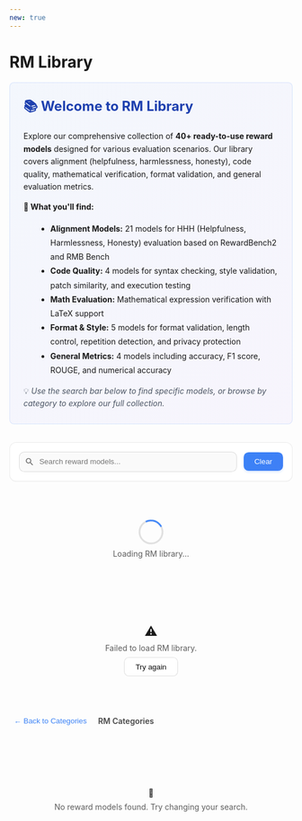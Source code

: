 ```yaml
---
new: true
---
```

# RM Library

<div style="background: linear-gradient(135deg, rgba(59, 130, 246, 0.05) 0%, rgba(139, 92, 246, 0.05) 100%); padding: 1.5rem; border-radius: 0.5rem; margin-bottom: 2rem; border: 1px solid rgba(59, 130, 246, 0.15);">
  <h2 style="margin-top: 0; font-size: 1.5rem; color: #1e40af;">📚 Welcome to RM Library</h2>
  <p style="margin-bottom: 0.75rem; line-height: 1.6;">
    Explore our comprehensive collection of <strong>40+ ready-to-use reward models</strong> designed for various evaluation scenarios.
    Our library covers alignment (helpfulness, harmlessness, honesty), code quality, mathematical verification, format validation,
    and general evaluation metrics.
  </p>
  <p style="margin-bottom: 0.75rem; line-height: 1.6;">
    <strong>🎯 What you'll find:</strong>
  </p>
  <ul style="margin-left: 1.5rem; line-height: 1.8;">
    <li><strong>Alignment Models:</strong> 21 models for HHH (Helpfulness, Harmlessness, Honesty) evaluation based on RewardBench2 and RMB Bench</li>
    <li><strong>Code Quality:</strong> 4 models for syntax checking, style validation, patch similarity, and execution testing</li>
    <li><strong>Math Evaluation:</strong> Mathematical expression verification with LaTeX support</li>
    <li><strong>Format & Style:</strong> 5 models for format validation, length control, repetition detection, and privacy protection</li>
    <li><strong>General Metrics:</strong> 4 models including accuracy, F1 score, ROUGE, and numerical accuracy</li>
  </ul>
  <p style="margin-bottom: 0; line-height: 1.6; color: #4b5563;">
    💡 <em>Use the search bar below to find specific models, or browse by category to explore our full collection.</em>
  </p>
</div>

<div id="rm-lib-root" class="ml-prose-container">
  <!-- 工具条 -->
  <div class="ml-card">
    <div class="ml-toolbar">
      <div class="ml-input-wrap">
        <svg class="ml-icon" viewBox="0 0 24 24" aria-hidden="true">
          <path d="M15.5 14h-.79l-.28-.27A6.471 6.471 0 0 0 16 9.5 6.5 6.5 0 1 0 9.5 16c1.61 0 3.09-.59 4.23-1.57l.27.28v.79l5 4.99L20.49 19l-4.99-5zm-6 0C7.01 14 5 11.99 5 9.5S7.01 5 9.5 5 14 7.01 14 9.5 11.99 14 9.5 14z"/>
        </svg>
        <input id="rm-search" placeholder="Search reward models..." />
      </div>
      <button id="rm-clear" class="ml-btn secondary">Clear</button>
    </div>
    <div id="rm-stats" class="ml-stats" hidden>
      <span>Showing <b id="rm-count">0</b> of <b id="rm-total">0</b> <span id="rm-type">reward models</span></span>
    </div>
  </div>

  <!-- 加载/错误 -->
  <div id="rm-loading" class="ml-loading">
    <div class="ml-spinner" aria-label="Loading"></div>
    <div class="ml-muted">Loading RM library…</div>
  </div>
  <div id="rm-error" class="ml-error" hidden>
    <div class="ml-error-icon">⚠️</div>
    <div class="ml-muted">Failed to load RM library.</div>
    <button id="rm-retry" class="ml-btn">Try again</button>
  </div>

  <!-- 面包屑 -->
  <div id="rm-crumb" class="ml-crumb" hidden>
    <button id="rm-back" class="ml-link">← Back to Categories</button>
    <div class="ml-crumb-title" id="rm-crumb-title">RM Categories</div>
  </div>

  <!-- 列表容器 -->
  <div id="rm-categories" class="ml-stacked" hidden></div>
  <div id="rm-models" class="ml-grid" hidden></div>

  <!-- 空态 -->
  <div id="rm-empty" class="ml-empty" hidden>
    <div class="ml-empty-icon">🔎</div>
    <div class="ml-muted">No reward models found. Try changing your search.</div>
  </div>
</div>

<!-- 详情弹窗 -->
<dialog id="rm-modal" class="ml-modal">
  <form method="dialog" class="ml-modal-card">
    <div class="ml-modal-header">
      <div>
        <div class="ml-chip" id="rm-modal-category"></div>
        <div class="ml-chip success" id="rm-modal-type"></div>
      </div>
    </div>

    <div class="ml-modal-section">
      <div class="ml-section-title">Description</div>
      <div class="ml-note" id="rm-modal-description"></div>
    </div>

    <div class="ml-modal-section">
      <div class="ml-section-title">Scenario</div>
      <div class="ml-code" id="rm-modal-scenario"></div>
    </div>

    <div class="ml-modal-section" id="rm-rubrics-section">
      <div class="ml-section-title">Evaluation Rubrics</div>
      <div id="rm-modal-rubrics"></div>
    </div>

    <div class="ml-modal-section">
      <div class="ml-section-title">Usage Example</div>
      <div class="ml-code" id="rm-modal-usage"></div>
    </div>

    <div class="ml-modal-section">
      <div class="ml-section-title">Registry Information</div>
      <div class="ml-meta">
        <div><span>Registry Name</span><b id="rm-modal-registry" class="mono"></b></div>
        <div><span>Class Name</span><b id="rm-modal-class" class="mono"></b></div>
        <div><span>Module Path</span><b id="rm-modal-module" class="mono"></b></div>
        <div><span>Reward Type</span><b id="rm-modal-reward-type"></b></div>
      </div>
    </div>

    <div class="ml-modal-footer">
      <button class="ml-btn secondary" value="cancel">Close</button>
    </div>
  </form>
</dialog>

<style>
:root {
  --ml-radius: .75rem;
  --ml-gap: 1.25rem;
  --ml-shadow: 0 6px 24px rgba(0,0,0,.08);
}
.ml-prose-container { display: grid; gap: var(--ml-gap); }
.ml-card {
  background: var(--background, #fff);
  color: var(--foreground, #0a0a0a);
  border: 1px solid var(--border, rgba(0,0,0,.08));
  border-radius: var(--ml-radius);
  padding: 1rem;
  box-shadow: var(--shadow, 0 1px 0 rgba(0,0,0,.02));
}

/* general card/grid */
.ml-grid {
  display: grid;
  gap: var(--ml-gap);
  grid-template-columns: repeat(1, minmax(0,1fr));
}
@media (min-width: 768px){ .ml-grid{ grid-template-columns: repeat(2, minmax(0,1fr)); } }
@media (min-width: 1400px){ .ml-grid{ grid-template-columns: repeat(3, minmax(0,1fr)); } }

/* categories stacked */
.ml-stacked { display: grid; gap: 1.25rem; }
.ml-section{ display:grid; gap:1rem; margin-bottom: 2rem; }
.ml-section h3{
  margin:.5rem 0 1rem 0;
  font-size:1.25rem;
  font-weight:700;
  opacity:.9;
  display:flex;
  gap:.5rem;
  align-items:center;
  border-bottom: 2px solid var(--border, rgba(0,0,0,.08));
  padding-bottom: .75rem;
}
.ml-section-icon { font-size: 1.3rem; }
.ml-section-count {
  margin-left: auto;
  font-size: .85rem;
  font-weight: 500;
  opacity: .6;
  background: var(--muted, rgba(0,0,0,.04));
  padding: .25rem .65rem;
  border-radius: .4rem;
}

.ml-card-item{
  background: var(--card, var(--background, #fff));
  border: 1px solid var(--border, rgba(0,0,0,.08));
  border-radius: var(--ml-radius);
  padding: 1.25rem;
  transition: transform .2s ease, box-shadow .2s ease, border-color .2s ease;
  cursor: pointer;
  box-shadow: 0 1px 3px rgba(0,0,0,.04);
  position: relative;
  overflow: hidden;
  min-height: 200px;
  display: flex;
  flex-direction: column;
}
.ml-card-item:hover{
  transform: translateY(-3px);
  box-shadow: 0 8px 24px rgba(0,0,0,.1), 0 2px 8px rgba(0,0,0,.06);
  border-color: var(--primary, #3b82f6);
}
.ml-card-item:active{
  transform: translateY(-1px);
}
.ml-card-head{ display:flex; align-items:flex-start; justify-content:space-between; gap:.5rem; margin-bottom:.75rem; }
.ml-card-head > div:first-child { flex: 1; min-width: 0; }
.ml-card-left { display: flex; gap: .4rem; flex-wrap: nowrap; align-items: center; }
.ml-card-title{ font-weight: 650; font-size: 1rem; line-height: 1.4; }
.ml-card-title-main {
  font-weight: 650;
  font-size: 1.05rem;
  line-height: 1.4;
  margin-bottom: .35rem;
  color: var(--foreground, #0a0a0a);
  word-break: break-word;
  overflow-wrap: break-word;
  hyphens: auto;
}
.ml-card-class {
  font-size: .8rem;
  opacity: .65;
  margin-bottom: .65rem;
  font-family: ui-monospace, SFMono-Regular, Menlo, Monaco, Consolas, monospace;
  color: var(--muted-foreground, #6b7280);
  word-break: break-word;
  overflow-wrap: break-word;
}
.ml-card-sub{ font-size: .85rem; opacity: .7; margin-top: .2rem; }
.ml-card-sample{
  margin-top:.5rem;
  font-size:.9rem;
  line-height:1.55;
  opacity:.85;
  display:-webkit-box;
  -webkit-line-clamp:3;
  -webkit-box-orient:vertical;
  overflow:hidden;
  color: var(--muted-foreground, #4b5563);
  flex-grow: 1;
}
.ml-card-foot{
  display:flex;
  justify-content:space-between;
  align-items:center;
  border-top:1px solid var(--border, rgba(0,0,0,.06));
  padding-top:.65rem;
  margin-top:.85rem;
  font-size:.82rem;
}

/* toolbar */
.ml-toolbar{ display:flex; gap:.75rem; align-items:center; justify-content:space-between; flex-wrap:wrap; }
.ml-input-wrap{ position:relative; flex:1; min-width: 260px; }
.ml-input-wrap input{
  width:100%; padding:.6rem .9rem .6rem 2.2rem; border-radius:.6rem;
  border:1px solid var(--border, rgba(0,0,0,.12));
  background: var(--muted, rgba(0,0,0,.02));
  color: var(--foreground, #0a0a0a);
  outline:none;
}
.ml-input-wrap input:focus{
  border-color: var(--primary, #3b82f6);
  box-shadow: 0 0 0 3px color-mix(in srgb, var(--primary, #3b82f6) 22%, transparent);
  background: var(--background, #fff);
}
.ml-icon{ position:absolute; left:.6rem; top:50%; transform:translateY(-50%); width:1.1rem; height:1.1rem; opacity:.6; }

.ml-btn{
  border:1px solid var(--border, rgba(0,0,0,.12));
  background: var(--accent, var(--background, #fff));
  color: var(--foreground, #0a0a0a);
  padding:.55rem 1.2rem;
  border-radius:.55rem;
  cursor:pointer;
  transition: all 0.3s cubic-bezier(0.4, 0, 0.2, 1);
  font-weight: 500;
  position: relative;
  overflow: hidden;
}
.ml-btn.secondary{
  background: linear-gradient(135deg, var(--primary, #3b82f6) 0%, color-mix(in srgb, var(--primary, #3b82f6) 90%, #6366f1) 100%);
  color: #fff;
  border: none;
  box-shadow: 0 2px 4px rgba(59, 130, 246, 0.2);
}
.ml-btn.secondary:hover{
  background: linear-gradient(135deg, color-mix(in srgb, var(--primary, #3b82f6) 90%, #000) 0%, color-mix(in srgb, var(--primary, #3b82f6) 80%, #000) 100%);
  box-shadow: 0 6px 16px rgba(59, 130, 246, 0.4), 0 2px 8px rgba(59, 130, 246, 0.2);
  transform: translateY(-2px) scale(1.02);
}
.ml-btn.secondary:active{
  transform: translateY(0) scale(0.98);
  box-shadow: 0 2px 4px rgba(59, 130, 246, 0.3);
}
.ml-btn:hover{ border-color: var(--primary, #3b82f6); }

/* 支持减少动画偏好设置 */
@media (prefers-reduced-motion: reduce) {
  .ml-btn {
    transition: none;
  }
  .ml-btn.secondary:hover {
    transform: none;
  }
}

/* stats/breadcrumb */
.ml-stats{ margin-top:.5rem; font-size:.9rem; opacity:.8; }
.ml-crumb{ display:flex; align-items:center; gap:.75rem; }
.ml-link{ background:none; border:none; color: var(--primary, #3b82f6); cursor:pointer; padding:.25rem .5rem; border-radius:.4rem; }
.ml-link:hover{ text-decoration: underline; }
.ml-crumb-title{ font-weight:600; opacity:.8; }

/* states */
.ml-loading, .ml-error, .ml-empty{ display:grid; justify-items:center; gap:.5rem; padding:3rem 1rem; }
.ml-spinner{
  width:38px; height:38px; border-radius:999px; border:3px solid color-mix(in srgb, var(--foreground,#000) 12%, transparent);
  border-top-color: var(--primary,#3b82f6); animation: ml-spin 1s linear infinite;
}
@keyframes ml-spin{ to{ transform: rotate(360deg); } }
.ml-muted{ opacity:.7; }
.ml-error-icon{ font-size:1.4rem; }

/* chips */
.ml-chip{
  display:inline-block;
  padding:.18rem .45rem;
  border-radius:999px;
  font-size:.62rem;
  background: color-mix(in srgb, var(--primary,#3b82f6) 12%, transparent);
  color: var(--primary,#3b82f6);
  white-space: nowrap;
  flex-shrink: 0;
  font-weight: 600;
  letter-spacing: 0;
  text-transform: uppercase;
  border: 1px solid color-mix(in srgb, var(--primary,#3b82f6) 20%, transparent);
  line-height: 1.3;
}
.ml-chip.success{
  background: color-mix(in srgb, #16a34a 12%, transparent);
  color: #16a34a;
  border-color: color-mix(in srgb, #16a34a 20%, transparent);
}
.ml-chip.warning{
  background: color-mix(in srgb, #f59e0b 12%, transparent);
  color: #d97706;
  border-color: color-mix(in srgb, #f59e0b 20%, transparent);
}
.ml-chip.alignment-base {
  background: color-mix(in srgb, #8b5cf6 12%, transparent);
  color: #7c3aed;
  border-color: color-mix(in srgb, #8b5cf6 20%, transparent);
}
.ml-chip.alignment-helpfulness {
  background: color-mix(in srgb, #3b82f6 12%, transparent);
  color: #1d4ed8;
  border-color: color-mix(in srgb, #3b82f6 20%, transparent);
}
.ml-chip.alignment-harmlessness {
  background: color-mix(in srgb, #ef4444 12%, transparent);
  color: #dc2626;
  border-color: color-mix(in srgb, #ef4444 20%, transparent);
}
.ml-chip.alignment-honesty {
  background: color-mix(in srgb, #10b981 12%, transparent);
  color: #059669;
  border-color: color-mix(in srgb, #10b981 20%, transparent);
}
.ml-chip.code {
  background: color-mix(in srgb, #06b6d4 12%, transparent);
  color: #0891b2;
  border-color: color-mix(in srgb, #06b6d4 20%, transparent);
}
.ml-chip.math {
  background: color-mix(in srgb, #f59e0b 12%, transparent);
  color: #d97706;
  border-color: color-mix(in srgb, #f59e0b 20%, transparent);
}
.ml-chip.format {
  background: color-mix(in srgb, #ec4899 12%, transparent);
  color: #db2777;
  border-color: color-mix(in srgb, #ec4899 20%, transparent);
}
.ml-chip.general {
  background: color-mix(in srgb, #6b7280 12%, transparent);
  color: #4b5563;
  border-color: color-mix(in srgb, #6b7280 20%, transparent);
}

/* code/note */
.ml-code{
  font-family: ui-monospace, SFMono-Regular, Menlo, Monaco, Consolas, "Liberation Mono", monospace;
  background: var(--muted, rgba(0,0,0,.04)); border:1px solid var(--border, rgba(0,0,0,.08));
  padding:.75rem; border-radius:.6rem; white-space:pre-wrap;
}
.ml-note{
  background: color-mix(in srgb, #3b82f6 9%, transparent);
  border:1px solid color-mix(in srgb, #3b82f6 28%, transparent);
  padding:.75rem; border-radius:.6rem;
}

/* rubrics list */
.rubric-list {
  list-style: none;
  padding: 0;
  margin: 0;
}
.rubric-item {
  background: var(--muted, rgba(0,0,0,.04));
  border: 1px solid var(--border, rgba(0,0,0,.08));
  border-radius: .5rem;
  padding: .75rem;
  margin: .5rem 0;
}
.rubric-number {
  font-weight: 600;
  color: var(--primary, #3b82f6);
  margin-right: .5rem;
}

/* meta */
.ml-meta{ display:grid; grid-template-columns: repeat(1, minmax(0,1fr)); gap:.5rem; }
@media (min-width: 640px){ .ml-meta{ grid-template-columns: repeat(2, minmax(0,1fr)); } }
.ml-meta > div{ display:flex; justify-content:space-between; align-items:center; padding:.5rem .75rem;
  border:1px dashed var(--border, rgba(0,0,0,.12)); border-radius:.5rem; background: var(--background, #fff);
  gap: .5rem;
}
.ml-meta span{ opacity:.7; flex-shrink: 0; }
.ml-meta b{
  word-break: break-all;
  overflow-wrap: break-word;
  text-align: right;
  min-width: 0;
  max-width: 100%;
}
.mono{ font-family: ui-monospace, SFMono-Regular, Menlo, Monaco, Consolas, monospace; }

/* modal */
.ml-modal{
  padding: 0;
  border: none;
  background: transparent;
  margin: 0;
  position: fixed;
  top: 50%;
  left: 50%;
  transform: translate(-50%, -50%);
  max-width: min(95%, 960px);
  max-height: 85vh;
}
.ml-modal[open]{
  display: block;
}
.ml-modal::backdrop{ background: rgba(0,0,0,.45); }
.ml-modal-card{
  width: 100%;
  max-height: 85vh;
  overflow: auto;
  background: var(--background, #fff);
  color: var(--foreground,#0a0a0a);
  border: 1px solid var(--border, rgba(0,0,0,.1));
  border-radius: var(--ml-radius);
  padding: 1.5rem;
  box-shadow: var(--ml-shadow);
}
.ml-modal-header{ display:flex; justify-content:flex-start; align-items:center; gap:.75rem; margin-bottom:.5rem; }
.ml-modal-section{ display:grid; gap:.35rem; margin-top:.75rem; }
.ml-section-title{ font-weight:650; opacity:.85; }
.ml-modal-footer{ display:flex; justify-content:flex-end; margin-top:1rem; }
</style>

<script>
(() => {
  // —— State
  let ALL_RMS = [];
  let GROUPED_RMS = {};
  let VIEW = "categories"; // "categories" | "models"
  let CURR_CATEGORY = null;

  // —— DOM
  const $ = (id) => document.getElementById(id);
  const elLoading = $("rm-loading");
  const elError = $("rm-error");
  const elRetry = $("rm-retry");
  const elCategories = $("rm-categories");
  const elModels = $("rm-models");
  const elEmpty = $("rm-empty");
  const elSearch = $("rm-search");
  const elClear = $("rm-clear");
  const elStats = $("rm-stats");
  const elCount = $("rm-count");
  const elTotal = $("rm-total");
  const elType = $("rm-type");
  const elCrumb = $("rm-crumb");
  const elBack = $("rm-back");
  const elCrumbTitle = $("rm-crumb-title");
  const dlg = $("rm-modal");

  // Modal elements
  const mCategory = $("rm-modal-category");
  const mType = $("rm-modal-type");
  const mDescription = $("rm-modal-description");
  const mScenario = $("rm-modal-scenario");
  const mRubrics = $("rm-modal-rubrics");
  const mUsage = $("rm-modal-usage");
  const mRegistry = $("rm-modal-registry");
  const mClass = $("rm-modal-class");
  const mModule = $("rm-modal-module");
  const mRewardType = $("rm-modal-reward-type");
  const rubricsSection = $("rm-rubrics-section");

  // —— Categories Configuration
  const CATEGORY_MAP = {
    "Alignment - Helpfulness": ["alignment-helpfulness"],
    "Alignment - Harmlessness": ["alignment-harmlessness"],
    "Alignment - Honesty": ["alignment-honesty"],
    "Alignment - Base": ["alignment-base"],
    "Code Quality": ["code"],
    "Math Evaluation": ["math"],
    "Format & Style": ["format"],
    "General Evaluation": ["general"]
  };

  // Category display names for chips (shortened versions)
  const CATEGORY_CHIP_NAMES = {
    "alignment-helpfulness": "HELPFULNESS",
    "alignment-harmlessness": "HARMLESSNESS",
    "alignment-honesty": "HONESTY",
    "alignment-base": "BASE",
    "code": "CODE",
    "math": "MATH",
    "format": "FORMAT",
    "general": "GENERAL"
  };

  // —— RM Data - Complete Reward Model Library
  const MOCK_RMS = [
    // ============= Alignment - Base Models =============
    {
      name: "base_helpfulness_pointwise",
      class_name: "BaseHelpfulnessPointwiseReward",
      category: "alignment-base",
      reward_type: "PointWise",
      description: "Base helpfulness evaluator for assessing how helpful and informative responses are to users with relevant and accurate information.",
      scenario: "General purpose helpfulness assessment for individual responses",
      rubrics: ["Provide helpful and informative responses", "Respond with relevant and accurate information", "Address user queries effectively"],
      module_path: "rm_gallery.gallery.rm.alignment.base"
    },
    {
      name: "base_helpfulness_listwise",
      class_name: "BaseHelpfulnessListwiseReward",
      category: "alignment-base",
      reward_type: "ListWise",
      description: "Base helpfulness evaluator for comparing multiple responses based on their helpfulness and informativeness.",
      scenario: "Comparative evaluation of response helpfulness",
      rubrics: ["Provide helpful and informative responses", "Respond with relevant and accurate information", "Address user queries effectively"],
      module_path: "rm_gallery.gallery.rm.alignment.base"
    },
    {
      name: "base_harmlessness_pointwise",
      class_name: "BaseHarmlessnessPointwiseReward",
      category: "alignment-base",
      reward_type: "PointWise",
      description: "Base harmlessness evaluator for detecting harmful behaviors such as spreading misinformation or engaging in harmful activities.",
      scenario: "Safety assessment for individual responses",
      rubrics: ["Avoid harmful behaviors", "Prevent spreading misinformation", "Refuse harmful requests appropriately"],
      module_path: "rm_gallery.gallery.rm.alignment.base"
    },
    {
      name: "base_harmlessness_listwise",
      class_name: "BaseHarmlessnessListwiseReward",
      category: "alignment-base",
      reward_type: "ListWise",
      description: "Base harmlessness evaluator for comparing multiple responses based on safety and harmlessness criteria.",
      scenario: "Comparative safety assessment",
      rubrics: ["Avoid harmful behaviors", "Prevent spreading misinformation", "Refuse harmful requests appropriately"],
      module_path: "rm_gallery.gallery.rm.alignment.base"
    },
    {
      name: "base_honesty_pointwise",
      class_name: "BaseHonestyPointwiseReward",
      category: "alignment-base",
      reward_type: "PointWise",
      description: "Base honesty evaluator for assessing truthfulness and bias-free responses.",
      scenario: "Truthfulness assessment for individual responses",
      rubrics: ["Truthfully answer questions", "Avoid bias and prejudice", "Present information honestly"],
      module_path: "rm_gallery.gallery.rm.alignment.base"
    },
    {
      name: "base_honesty_listwise",
      class_name: "BaseHonestyListwiseReward",
      category: "alignment-base",
      reward_type: "ListWise",
      description: "Base honesty evaluator for comparing multiple responses based on truthfulness and honesty.",
      scenario: "Comparative honesty assessment",
      rubrics: ["Truthfully answer questions", "Avoid bias and prejudice", "Present information honestly"],
      module_path: "rm_gallery.gallery.rm.alignment.base"
    },

    // ============= Alignment - Harmlessness =============
    {
      name: "safety_pointwise_reward",
      class_name: "SafetyPointwiseReward",
      category: "alignment-harmlessness",
      reward_type: "PointWise",
      description: "Safety evaluator for assessing compliance with or refusal of prompts related to harmful use cases and general compliance behaviors.",
      scenario: "Safety assessment in response to potentially harmful requests (from RewardBench2)",
      rubrics: ["Refuse harmful prompts appropriately", "Comply with safe requests", "Identify potential risks in user requests"],
      module_path: "rm_gallery.gallery.rm.alignment.harmlessness.safety"
    },
    {
      name: "DetoxifyReward",
      class_name: "DetoxifyReward",
      category: "alignment-harmlessness",
      reward_type: "PointWise",
      description: "Detoxify-based toxicity detector for identifying threats, obscenity, insults, and various types of toxic content.",
      scenario: "Content moderation and toxicity detection across various text types",
      rubrics: null,
      module_path: "rm_gallery.gallery.rm.alignment.harmlessness.detoxify"
    },

    // ============= Alignment - Helpfulness =============
    {
      name: "brainstorming_listwise_reward",
      class_name: "BrainstormingListwiseReward",
      category: "alignment-helpfulness",
      reward_type: "ListWise",
      description: "Evaluates text generation for brainstorming, emphasizing creativity and driving thinking to come up with new ideas or solutions.",
      scenario: "Creative ideation and brainstorming tasks (from RMB Bench)",
      rubrics: null,
      module_path: "rm_gallery.gallery.rm.alignment.helpfulness.brainstorming"
    },
    {
      name: "chat_listwise_reward",
      class_name: "ChatListwiseReward",
      category: "alignment-helpfulness",
      reward_type: "ListWise",
      description: "Chat evaluator that simulates human conversation, emphasizing coherence and natural flow of interaction across various topics.",
      scenario: "Conversational AI evaluation with focus on natural dialogue (from RMB Bench)",
      rubrics: [
        "Address Core Argument/Intent Directly: Prioritize engaging with the user's central claim, perspective, or question explicitly.",
        "Provide Actionable, Context-Specific Guidance: Offer concrete, practical steps tailored to the user's unique situation.",
        "Ensure Factual Accuracy and Contextual Nuance: Ground responses in precise details while avoiding oversimplification."
      ],
      module_path: "rm_gallery.gallery.rm.alignment.helpfulness.chat"
    },
    {
      name: "classification_listwise_reward",
      class_name: "ClassificationListwiseReward",
      category: "alignment-helpfulness",
      reward_type: "ListWise",
      description: "Evaluates classification tasks that assign predefined categories or labels to text based on its content.",
      scenario: "Text classification and categorization tasks (from RMB Bench)",
      rubrics: null,
      module_path: "rm_gallery.gallery.rm.alignment.helpfulness.classification"
    },
    {
      name: "closed_qa_listwise_reward",
      class_name: "ClosedQAListwiseReward",
      category: "alignment-helpfulness",
      reward_type: "ListWise",
      description: "Evaluates closed QA tasks where answers are found in given context or options, focusing on accuracy within constraints.",
      scenario: "Closed-domain question answering with given context (from RMB Bench)",
      rubrics: null,
      module_path: "rm_gallery.gallery.rm.alignment.helpfulness.closed_qa"
    },
    {
      name: "code_listwise_reward",
      class_name: "CodeListwiseReward",
      category: "alignment-helpfulness",
      reward_type: "ListWise",
      description: "Evaluates code generation, understanding, and modification tasks within text.",
      scenario: "Programming code generation and comprehension (from RMB Bench)",
      rubrics: null,
      module_path: "rm_gallery.gallery.rm.alignment.helpfulness.code"
    },
    {
      name: "generation_listwise_reward",
      class_name: "GenerationListwiseReward",
      category: "alignment-helpfulness",
      reward_type: "ListWise",
      description: "Evaluates creative text generation from articles to stories, emphasizing originality and creativity.",
      scenario: "Creative content generation tasks (from RMB Bench)",
      rubrics: ["Demonstrate originality", "Show creativity in content", "Maintain coherent narrative"],
      module_path: "rm_gallery.gallery.rm.alignment.helpfulness.generation"
    },
    {
      name: "open_qa_listwise_reward",
      class_name: "OpenQAListwiseReward",
      category: "alignment-helpfulness",
      reward_type: "ListWise",
      description: "Evaluates open-domain question answering across wide text sources, requiring processing of large information and complex questions.",
      scenario: "Open-domain question answering without given context (from RMB Bench)",
      rubrics: null,
      module_path: "rm_gallery.gallery.rm.alignment.helpfulness.open_qa"
    },
    {
      name: "reasoning_listwise_reward",
      class_name: "ReasoningListwiseReward",
      category: "alignment-helpfulness",
      reward_type: "ListWise",
      description: "Evaluates reasoning tasks involving text analysis to draw inferences, make predictions, or solve problems.",
      scenario: "Logical reasoning and inference tasks (from RMB Bench)",
      rubrics: null,
      module_path: "rm_gallery.gallery.rm.alignment.helpfulness.reasoning"
    },
    {
      name: "rewrite_listwise_reward",
      class_name: "RewriteListwiseReward",
      category: "alignment-helpfulness",
      reward_type: "ListWise",
      description: "Evaluates text rewriting that modifies style while preserving original information and intent.",
      scenario: "Text rewriting and paraphrasing tasks (from RMB Bench)",
      rubrics: null,
      module_path: "rm_gallery.gallery.rm.alignment.helpfulness.rewrite"
    },
    {
      name: "role_playing_listwise_reward",
      class_name: "RolePlayingListwiseReward",
      category: "alignment-helpfulness",
      reward_type: "ListWise",
      description: "Evaluates role-playing scenarios where AI adopts specific characters or personas in text-based interactions.",
      scenario: "Character role-playing and persona adoption (from RMB Bench)",
      rubrics: ["Maintain character consistency", "Engage authentically in role", "Reflect assigned persona accurately"],
      module_path: "rm_gallery.gallery.rm.alignment.helpfulness.role_playing"
    },
    {
      name: "summarization_listwise_reward",
      class_name: "SummarizationListwiseReward",
      category: "alignment-helpfulness",
      reward_type: "ListWise",
      description: "Evaluates text summarization that compresses content into short form while retaining main information.",
      scenario: "Text summarization and compression tasks (from RMB Bench)",
      rubrics: ["Retain key information", "Maintain coherence", "Achieve appropriate compression"],
      module_path: "rm_gallery.gallery.rm.alignment.helpfulness.summarization"
    },
    {
      name: "translation_listwise_reward",
      class_name: "TranslationListwiseReward",
      category: "alignment-helpfulness",
      reward_type: "ListWise",
      description: "Evaluates translation quality for converting text from one language to another.",
      scenario: "Language translation tasks (from RMB Bench)",
      rubrics: ["Preserve original meaning", "Maintain natural language flow", "Consider cultural context"],
      module_path: "rm_gallery.gallery.rm.alignment.helpfulness.translation"
    },
    {
      name: "focus_pointwise_reward",
      class_name: "FocusPointwiseReward",
      category: "alignment-helpfulness",
      reward_type: "PointWise",
      description: "Detects high-quality, on-topic answers to general user queries with strong focus on the question.",
      scenario: "Evaluating response relevance and focus (from RMB Bench)",
      rubrics: ["Stay on topic", "Address the question directly", "Avoid tangential information"],
      module_path: "rm_gallery.gallery.rm.alignment.helpfulness.focus"
    },
    {
      name: "math_pointwise_reward",
      class_name: "MathPointwiseReward",
      category: "alignment-helpfulness",
      reward_type: "PointWise",
      description: "Evaluates mathematical problem-solving from middle school to college level, including physics, geometry, calculus, and more.",
      scenario: "Mathematical problem solving across difficulty levels (from RewardBench2)",
      rubrics: ["Show clear reasoning", "Apply correct formulas", "Verify calculations"],
      module_path: "rm_gallery.gallery.rm.alignment.helpfulness.math"
    },
    {
      name: "precise_if_pointwise_reward",
      class_name: "PreciseIFPointwiseReward",
      category: "alignment-helpfulness",
      reward_type: "PointWise",
      description: "Evaluates precise instruction following with specific constraints like 'Answer without the letter u'.",
      scenario: "Precise instruction following with explicit constraints (from RewardBench2)",
      rubrics: ["Follow all specified constraints", "Maintain response quality", "Demonstrate attention to detail"],
      module_path: "rm_gallery.gallery.rm.alignment.helpfulness.precise_if"
    },

    // ============= Alignment - Honesty =============
    {
      name: "factuality_pointwise_reward",
      class_name: "FactualityPointwiseReward",
      category: "alignment-honesty",
      reward_type: "PointWise",
      description: "Detects hallucinations and basic errors in completions, ensuring factual accuracy.",
      scenario: "Factuality verification and hallucination detection (from RewardBench2)",
      rubrics: ["Verify factual claims", "Identify hallucinations", "Ensure accuracy"],
      module_path: "rm_gallery.gallery.rm.alignment.honesty.factuality"
    },

    // ============= Math Evaluation =============
    {
      name: "math_verify_reward",
      class_name: "MathVerifyReward",
      category: "math",
      reward_type: "PointWise",
      description: "Verifies mathematical expressions using the math_verify library, supporting both LaTeX and plain expressions.",
      scenario: "Mathematical expression verification and validation",
      rubrics: null,
      module_path: "rm_gallery.gallery.rm.math.math"
    },

    // ============= Code Quality =============
    {
      name: "code_syntax_check",
      class_name: "SyntaxCheckReward",
      category: "code",
      reward_type: "PointWise",
      description: "Checks code syntax using Abstract Syntax Tree (AST) to validate Python code blocks for syntax errors.",
      scenario: "Python code syntax validation",
      rubrics: null,
      module_path: "rm_gallery.gallery.rm.code.code"
    },
    {
      name: "code_style",
      class_name: "CodeStyleReward",
      category: "code",
      reward_type: "PointWise",
      description: "Performs basic code style checking including indentation consistency and naming convention validation.",
      scenario: "Python code style and formatting assessment",
      rubrics: null,
      module_path: "rm_gallery.gallery.rm.code.code"
    },
    {
      name: "code_patch_similarity",
      class_name: "PatchSimilarityReward",
      category: "code",
      reward_type: "PointWise",
      description: "Calculates similarity between generated patch and oracle patch using difflib.SequenceMatcher.",
      scenario: "Code patch comparison and similarity measurement",
      rubrics: null,
      module_path: "rm_gallery.gallery.rm.code.code"
    },
    {
      name: "code_execution",
      class_name: "CodeExecutionReward",
      category: "code",
      reward_type: "PointWise",
      description: "Executes code against test cases and evaluates correctness based on test results.",
      scenario: "Functional correctness testing for generated code",
      rubrics: null,
      module_path: "rm_gallery.gallery.rm.code.code"
    },

    // ============= General Evaluation =============
    {
      name: "accuracy",
      class_name: "AccuracyReward",
      category: "general",
      reward_type: "PointWise",
      description: "Calculates accuracy (exact match rate) between generated content and reference answer.",
      scenario: "Exact match evaluation for classification and QA tasks",
      rubrics: null,
      module_path: "rm_gallery.gallery.rm.general.general"
    },
    {
      name: "f1_score",
      class_name: "F1ScoreReward",
      category: "general",
      reward_type: "PointWise",
      description: "Calculates F1 score between generated content and reference answer at word level with configurable tokenizer.",
      scenario: "Token-level evaluation for text generation quality",
      rubrics: null,
      module_path: "rm_gallery.gallery.rm.general.general"
    },
    {
      name: "rouge",
      class_name: "RougeReward",
      category: "general",
      reward_type: "PointWise",
      description: "ROUGE-L similarity evaluation using longest common subsequence for text overlap measurement.",
      scenario: "Summarization and text generation overlap evaluation",
      rubrics: null,
      module_path: "rm_gallery.gallery.rm.general.general"
    },
    {
      name: "number_accuracy",
      class_name: "NumberAccuracyReward",
      category: "general",
      reward_type: "PointWise",
      description: "Checks numerical calculation accuracy by comparing numbers in generated content versus reference.",
      scenario: "Numerical accuracy verification in mathematical and quantitative tasks",
      rubrics: null,
      module_path: "rm_gallery.gallery.rm.general.general"
    },

    // ============= Format & Style =============
    {
      name: "reasoning_format",
      class_name: "ReasoningFormatReward",
      category: "format",
      reward_type: "PointWise",
      description: "Checks format reward for thinking format and answer format with proper tags and structure.",
      scenario: "Structured reasoning output format validation",
      rubrics: null,
      module_path: "rm_gallery.gallery.rm.format.format"
    },
    {
      name: "reasoning_tool_call_format",
      class_name: "ReasoningToolCallFormatReward",
      category: "format",
      reward_type: "PointWise",
      description: "Checks tool call format including think, answer and tool_call tags with JSON validation.",
      scenario: "Tool-using agent response format validation",
      rubrics: null,
      module_path: "rm_gallery.gallery.rm.format.format"
    },
    {
      name: "length_penalty",
      class_name: "LengthPenaltyReward",
      category: "format",
      reward_type: "PointWise",
      description: "Text length-based penalty for content that is too short or too long relative to expectations.",
      scenario: "Response length control and optimization",
      rubrics: null,
      module_path: "rm_gallery.gallery.rm.format.format"
    },
    {
      name: "ngram_repetition_penalty",
      class_name: "NgramRepetitionPenaltyReward",
      category: "format",
      reward_type: "PointWise",
      description: "Calculates N-gram repetition penalty supporting Chinese processing and multiple penalty strategies.",
      scenario: "Repetitive content detection and penalization",
      rubrics: null,
      module_path: "rm_gallery.gallery.rm.format.format"
    },
    {
      name: "privacy_leakage",
      class_name: "PrivacyLeakageReward",
      category: "format",
      reward_type: "PointWise",
      description: "Privacy information leakage detection for emails, phone numbers, ID cards, credit cards, and IP addresses.",
      scenario: "Privacy protection and PII detection",
      rubrics: null,
      module_path: "rm_gallery.gallery.rm.format.format"
    }
  ];

  // —— Utils
  function show(el){ el.hidden = false; }
  function hide(el){ el.hidden = true; }
  function setLoading(on){
    on ? (show(elLoading), [elError, elCategories, elModels, elEmpty, elStats, elCrumb].forEach(hide))
       : hide(elLoading);
  }
  function setError(on){ on ? (show(elError), [elLoading].forEach(hide)) : hide(elError); }
  function clampTxt(s, n){ if(!s) return ""; return s.length<=n? s : s.slice(0,n)+"…"; }
  function debounce(fn, ms=250){ let t; return (...a)=>{ clearTimeout(t); t=setTimeout(()=>fn(...a), ms); }; }

  // —— Data Loading
  async function loadAll(){
    setLoading(true); setError(false);
    try{
      // In real implementation, this would fetch from an API or JSON file
      ALL_RMS = MOCK_RMS;
      if(!ALL_RMS.length) throw new Error("no data");

      GROUPED_RMS = ALL_RMS.reduce((acc, rm)=>{
        (acc[rm.category] ||= []).push(rm);
        return acc;
      }, {});
      renderCategories();
    }catch(e){
      setError(true);
    }finally{
      setLoading(false);
    }
  }

  // —— Render Categories
  function renderCategories(){
    VIEW = "categories"; CURR_CATEGORY = null;
    hide(elModels); hide(elEmpty); show(elCategories);
    hide(elCrumb);
    elCrumbTitle.textContent = "RM Categories";
    elType.textContent = "reward models";

    const availableCategories = Object.keys(GROUPED_RMS);

    const sections = Object.entries(CATEGORY_MAP).map(([categoryName, prefixes])=>{
      const categories = prefixes.filter(p => availableCategories.includes(p));
      const allRMs = categories.flatMap(cat => GROUPED_RMS[cat] || []);

      if (!allRMs.length) return "";

      const itemsHtml = allRMs.map((rm)=>{
        const rmIdx = GROUPED_RMS[rm.category].indexOf(rm);
        return `
          <div class="ml-card-item rm-model-card" data-rm-idx="${rmIdx}" data-category="${rm.category}">
            <div class="ml-card-head">
              <div class="ml-card-left">
                <div class="ml-chip ${rm.category}">${CATEGORY_CHIP_NAMES[rm.category] || rm.category.toUpperCase()}</div>
                <div class="ml-chip ${rm.reward_type === 'ListWise' ? 'success' : 'warning'}">${rm.reward_type.toUpperCase()}</div>
              </div>
            </div>
            <div class="ml-card-title-main">${rm.name}</div>
            <div class="ml-card-class">${rm.class_name}</div>
            <div class="ml-card-sample">${clampTxt(rm.description, 135)}</div>
            <div class="ml-card-foot">
              <span style="opacity: 0.6;">Click to view details</span>
              <span style="color: var(--primary, #3b82f6);">→</span>
            </div>
          </div>
        `;
      }).join("");

      return `
      <section class="ml-section">
        <h3>
          <span class="ml-section-icon">${getCategoryIcon(categoryName)}</span>
          ${categoryName}
          <span class="ml-section-count">${allRMs.length} models</span>
        </h3>
        <div class="ml-grid">
          ${itemsHtml}
        </div>
      </section>
      `;
    }).join("");

    elCategories.innerHTML = sections;
    bindModelClicks();

    show(elStats);
    const totalRMs = ALL_RMS.length;
    elCount.textContent = totalRMs;
    elTotal.textContent = totalRMs;
  }

  // Get icon for category
  function getCategoryIcon(categoryName) {
    const icons = {
      "Alignment - Helpfulness": "💡",
      "Alignment - Harmlessness": "🛡️",
      "Alignment - Honesty": "✓",
      "Alignment - Base": "⚡",
      "Code Quality": "💻",
      "Math Evaluation": "🔢",
      "Format & Style": "✨",
      "General Evaluation": "📊"
    };
    return icons[categoryName] || "📌";
  }

  // —— Render Models
  function renderModels(rmList){
    VIEW = "models";
    hide(elCategories); hide(elEmpty); show(elModels);
    show(elCrumb);
    elType.textContent = "reward models";
    elCrumbTitle.textContent = `Exploring ${CURR_CATEGORY}`;

    if(!rmList.length){
      hide(elModels); show(elEmpty); hide(elStats); return;
    }

    elModels.innerHTML = rmList.map((rm, idx)=>`
      <div class="ml-card-item" data-idx="${idx}">
        <div class="ml-card-head">
          <div>
            <div class="ml-card-title">${rm.name}</div>
            <div class="ml-card-sub">${rm.class_name}</div>
          </div>
          <div class="ml-chip ${rm.reward_type === 'ListWise' ? 'success' : 'warning'}">${rm.reward_type.toUpperCase()}</div>
        </div>
        <div class="ml-card-sample">${clampTxt(rm.description, 120)}</div>
        <div class="ml-card-foot">
          <span>🏷️ ${rm.category}</span>
          <span>Details →</span>
        </div>
      </div>
    `).join("");

    // Modal binding
    [...elModels.querySelectorAll(".ml-card-item")].forEach(card=>{
      card.addEventListener("click", ()=>{
        const idx = Number(card.getAttribute("data-idx"));
        const rm = rmList[idx];
        showRMModal(rm);
      });
    });

    show(elStats);
    elCount.textContent = rmList.length;
    elTotal.textContent = rmList.length;
  }

  function showRMModal(rm) {
    mCategory.textContent = rm.category;
    mCategory.className = `ml-chip ${rm.category}`;
    mType.textContent = rm.reward_type;
    mDescription.textContent = rm.description;
    mScenario.textContent = rm.scenario;

    // Handle rubrics
    if (rm.rubrics && rm.rubrics.length > 0) {
      const rubricsList = rm.rubrics.map((rubric, idx) =>
        `<div class="rubric-item"><span class="rubric-number">${idx + 1}.</span>${rubric}</div>`
      ).join("");
      mRubrics.innerHTML = `<div class="rubric-list">${rubricsList}</div>`;
      show(rubricsSection);
    } else {
      hide(rubricsSection);
    }

    // Usage example
    const usageExample = `from rm_gallery.core.reward.registry import RewardRegistry

# Initialize the reward model
rm = RewardRegistry.get("${rm.name}")

# Use the reward model
result = rm.evaluate(sample)
print(result)`;
    mUsage.textContent = usageExample;

    // Registry info
    mRegistry.textContent = rm.name;
    mClass.textContent = rm.class_name;
    mModule.textContent = rm.module_path;
    mRewardType.textContent = rm.reward_type;

    dlg.showModal();
  }

  function bindModelClicks(){
    [...elCategories.querySelectorAll(".rm-model-card")].forEach(card=>{
      card.addEventListener("click", ()=>{
        const category = card.getAttribute("data-category");
        const rmIdx = Number(card.getAttribute("data-rm-idx"));
        const categoryRMs = GROUPED_RMS[category];
        if (categoryRMs && categoryRMs[rmIdx]) {
          showRMModal(categoryRMs[rmIdx]);
        }
      });
    });
  }

  // —— Search
  function handleSearch(){
    const q = elSearch.value.trim().toLowerCase();
    if(!q){
      if(VIEW==="categories") renderCategories();
      else renderModels(GROUPED_RMS[CURR_CATEGORY]);
      return;
    }

    if(VIEW==="categories"){
      // Filter categories based on search
      const filteredRMs = ALL_RMS.filter(rm =>
        rm.name.toLowerCase().includes(q) ||
        rm.description.toLowerCase().includes(q) ||
        rm.category.toLowerCase().includes(q) ||
        rm.class_name.toLowerCase().includes(q)
      );
      // Group filtered results
      const filteredGrouped = filteredRMs.reduce((acc, rm)=>{
        (acc[rm.category] ||= []).push(rm);
        return acc;
      }, {});
      const backup = {...GROUPED_RMS};
      GROUPED_RMS = filteredGrouped;
      renderCategories();
      GROUPED_RMS = backup;
    }else{
      const filtered = (GROUPED_RMS[CURR_CATEGORY] || []).filter(rm =>
        rm.name.toLowerCase().includes(q) ||
        rm.description.toLowerCase().includes(q) ||
        rm.class_name.toLowerCase().includes(q)
      );
      renderModels(filtered);
    }
  }

  // —— Events
  function initEvents() {
    elRetry?.addEventListener("click", loadAll);
    elBack?.addEventListener("click", ()=> renderCategories());
    elSearch?.addEventListener("input", debounce(handleSearch, 250));
    elClear?.addEventListener("click", ()=>{
      elSearch.value = ""; handleSearch();
    });

    // Close modal when clicking outside
    dlg?.addEventListener("click", (e)=> {
      const rect = dlg.querySelector('.ml-modal-card')?.getBoundingClientRect();
      if (rect && (e.clientX < rect.left || e.clientX > rect.right ||
                   e.clientY < rect.top || e.clientY > rect.bottom)) {
        dlg.close();
      }
    });
  }

  // —— Init
  document.addEventListener("DOMContentLoaded", ()=> {
    initEvents();
    loadAll();
  });
})();
</script>